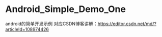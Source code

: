 # Android_Simple_Demo_One
android的简单开发示例
对应CSDN博客讲解：https://editor.csdn.net/md/?articleId=108974426
